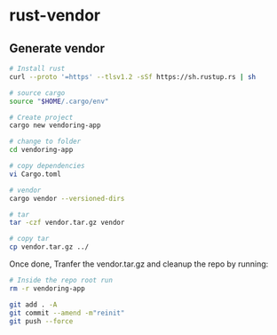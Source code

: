 # rust-vendor

## Generate vendor

```bash
# Install rust
curl --proto '=https' --tlsv1.2 -sSf https://sh.rustup.rs | sh

# source cargo
source "$HOME/.cargo/env"

# Create project
cargo new vendoring-app

# change to folder
cd vendoring-app

# copy dependencies
vi Cargo.toml

# vendor
cargo vendor --versioned-dirs

# tar
tar -czf vendor.tar.gz vendor

# copy tar
cp vendor.tar.gz ../
```

Once done, Tranfer the vendor.tar.gz and cleanup the repo by running:
```bash
# Inside the repo root run
rm -r vendoring-app

git add . -A
git commit --amend -m"reinit"
git push --force
```
